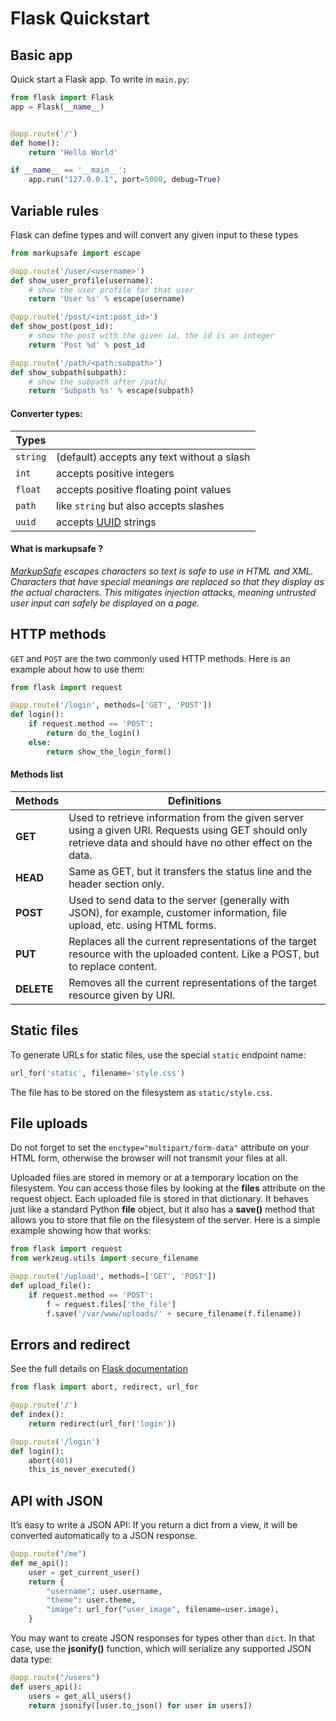 # Flask Quickstart

## Basic app
Quick start a Flask app. To write in `main.py`:

```Python
from flask import Flask
app = Flask(__name__)


@app.route('/')
def home():
    return 'Hello World'

if __name__ == '__main__':
    app.run("127.0.0.1", port=5000, debug=True)
```

## Variable rules
Flask can define types and will convert any given input to these types

```Python
from markupsafe import escape

@app.route('/user/<username>')
def show_user_profile(username):
    # show the user profile for that user
    return 'User %s' % escape(username)

@app.route('/post/<int:post_id>')
def show_post(post_id):
    # show the post with the given id, the id is an integer
    return 'Post %d' % post_id

@app.route('/path/<path:subpath>')
def show_subpath(subpath):
    # show the subpath after /path/
    return 'Subpath %s' % escape(subpath)
```

#### Converter types:
| Types |   |
|---|---|
| `string` | (default) accepts any text without a slash |
| `int` | accepts positive integers |
| `float` | accepts positive floating point values |
| `path` | like `string` but also accepts slashes |
| `uuid` | accepts [UUID](https://www.uuidgenerator.net/) strings |

#### What is markupsafe ?
*[MarkupSafe](https://markupsafe.palletsprojects.com/) escapes characters so text is safe to use in HTML and XML. Characters that have special meanings are replaced so that they display as the actual characters. This mitigates injection attacks, meaning untrusted user input can safely be displayed on a page.*

## HTTP methods

`GET` and `POST` are the two commonly used HTTP methods. Here is an example about how to use them:

```Python
from flask import request

@app.route('/login', methods=['GET', 'POST'])
def login():
    if request.method == 'POST':
        return do_the_login()
    else:
        return show_the_login_form()
```

#### Methods list

| Methods | Definitions |
|---|---|
| **GET** | Used to retrieve information from the given server using a given URI. Requests using GET should only retrieve data and should have no other effect on the data. |
| **HEAD** | Same as GET, but it transfers the status line and the header section only. |
| **POST** | Used to send data to the server (generally with JSON), for example, customer information, file upload, etc. using HTML forms. |
| **PUT** | Replaces all the current representations of the target resource with the uploaded content. Like a POST, but to replace content. |
| **DELETE** | Removes all the current representations of the target resource given by URI. |

## Static files

To generate URLs for static files, use the special `static` endpoint name:

```Python
url_for('static', filename='style.css')
```
The file has to be stored on the filesystem as `static/style.css`.

## File uploads

Do not forget to set the `enctype="multipart/form-data"` attribute on your HTML form, otherwise the browser will not transmit your files at all.

Uploaded files are stored in memory or at a temporary location on the filesystem. You can access those files by looking at the **files** attribute on the request object. Each uploaded file is stored in that dictionary. It behaves just like a standard Python **file** object, but it also has a **save()** method that allows you to store that file on the filesystem of the server. Here is a simple example showing how that works:

```Python
from flask import request
from werkzeug.utils import secure_filename

@app.route('/upload', methods=['GET', 'POST'])
def upload_file():
    if request.method == 'POST':
        f = request.files['the_file']
        f.save('/var/www/uploads/' + secure_filename(f.filename))
```

## Errors and redirect

See the full details on [Flask documentation](https://flask.palletsprojects.com/en/1.1.x/quickstart/#redirects-and-errors)

```Python
from flask import abort, redirect, url_for

@app.route('/')
def index():
    return redirect(url_for('login'))

@app.route('/login')
def login():
    abort(401)
    this_is_never_executed()
```

## API with JSON

It’s easy to write a JSON API: If you return a dict from a view, it will be converted automatically to a JSON response.

```Python
@app.route("/me")
def me_api():
    user = get_current_user()
    return {
        "username": user.username,
        "theme": user.theme,
        "image": url_for("user_image", filename=user.image),
    }
```

You may want to create JSON responses for types other than `dict`. In that case, use the **jsonify()** function, which will serialize any supported JSON data type:

```Python
@app.route("/users")
def users_api():
    users = get_all_users()
    return jsonify([user.to_json() for user in users])
```
